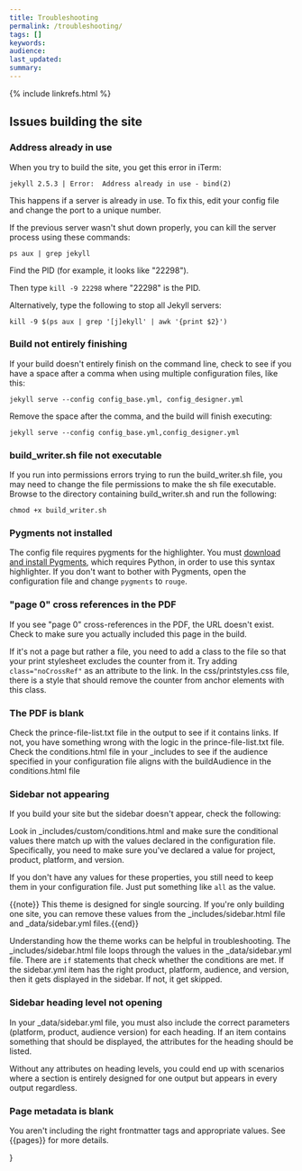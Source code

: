 ```yaml
---
title: Troubleshooting
permalink: /troubleshooting/
tags: []
keywords: 
audience: 
last_updated: 
summary: 
---
```

{% include linkrefs.html %} 

## Issues building the site

### Address already in use

When you try to build the site, you get this error in iTerm: 

```
jekyll 2.5.3 | Error:  Address already in use - bind(2)
```
This happens if a server is already in use. To fix this, edit your config file and change the port to a unique number.

If the previous server wasn't shut down properly, you can kill the server process using these commands:

`ps aux | grep jekyll`

Find the PID (for example, it  looks like "22298").

Then type `kill -9 22298` where "22298" is the PID.

Alternatively, type the following to stop all Jekyll servers:

```
kill -9 $(ps aux | grep '[j]ekyll' | awk '{print $2}')
```

### Build not entirely finishing

If your build doesn't entirely finish on the command line, check to see if you have a space after a comma when using multiple configuration files, like this:

```
jekyll serve --config config_base.yml, config_designer.yml
```

Remove the space after the comma, and the build will finish executing:

```
jekyll serve --config config_base.yml,config_designer.yml
```

### build_writer.sh file not executable

If you run into permissions errors trying to run the build_writer.sh file, you may need to change the file permissions to make the sh file executable. Browse to the directory containing build_writer.sh and run the following:
    
```
chmod +x build_writer.sh
```

### Pygments not installed

The config file requires pygments for the highlighter. You must [download and install Pygments]([pygments](http://pygments.org/download/)), which requires Python, in order to use this syntax highlighter. If you don't want to bother with Pygments, open the configuration file and change `pygments` to `rouge`.

### "page 0" cross references in the PDF

 If you see "page 0" cross-references in the PDF, the URL doesn't exist. Check to make sure you actually included this page in the build. 
 
 If it's not a page but rather a file, you need to add a class to the file so that your print stylesheet excludes the counter from it. Try adding `class="noCrossRef"` as an attribute to the link. In the css/printstyles.css file, there is a style that should remove the counter from anchor elements with this class.
 
### The PDF is blank
 
 Check the prince-file-list.txt file in the output to see if it contains links. If not, you have something wrong with the logic in the prince-file-list.txt file. Check the conditions.html file in your _includes to see if the audience specified in your configuration file aligns with the buildAudience in the conditions.html file

### Sidebar not appearing

 If you build your site but the sidebar doesn't appear, check the following: 

 Look in _includes/custom/conditions.html and make sure the conditional values there match up with the values declared in the configuration file. Specifically, you need to make sure you've declared a value for project, product, platform, and version. 

 If you don't have any values for these properties, you still need to keep them in your configuration file. Just put something like `all` as the value. 

 {{note}} This theme is designed for single sourcing. If you're only building one site, you can remove these values from the _includes/sidebar.html file and _data/sidebar.yml files.{{end}}

 Understanding how the theme works can be helpful in troubleshooting. The _includes/sidebar.html file loops through the values in the _data/sidebar.yml file. There are `if` statements that check whether the conditions are met. If the sidebar.yml item has the right product, platform, audience, and version, then it gets displayed in the sidebar. If not, it get skipped.

### Sidebar heading level not opening

 In your _data/sidebar.yml file, you must also include the correct parameters (platform, product, audience version) for each heading. If an item contains something that should be displayed, the attributes for the heading should be listed.

 Without any attributes on heading levels, you could end up with scenarios where a section is entirely designed for one output but appears in every output regardless.

### Page metadata is blank

You aren't including the right frontmatter tags and appropriate values. See {{pages}} for more details.


}
 
 
 


